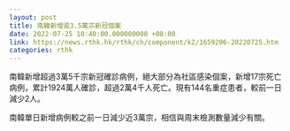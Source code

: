 ```yaml
---
layout: post
title: 南韓新增逾3.5萬宗新冠個案
date: 2022-07-25 10:40:00.000000000 +08:00
link: https://news.rthk.hk/rthk/ch/component/k2/1659206-20220725.htm
categories: rthk
---
```


南韓新增超過3萬5千宗新冠確診病例，絕大部分為社區感染個案，新增17宗死亡病例，累計1924萬人確診，超過2萬4千人死亡。現有144名重症患者，較前一日減少2人。

南韓單日新增病例較之前一日減少近3萬宗，相信與周末檢測數量減少有關。
